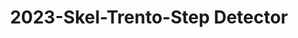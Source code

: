 ---
schema: default
title: 2023-Skel-Trento-Step Detector
organization: Unitn  # Copyright Holders in the config file
notes: Android API that counts (incrementally) the number of steps since the devices
  booted. The step detector sensor collects an event each time a step is taken by
  the user. The value reported by the sensor is always one, the fractional part being
  always zero, and the event timestamp is the time when the user’s foot hit the ground.
resources:
- name: codebook
      # URL must link to the corresponding codebook
  url: >-
    https://datascientiafoundation.github.io/LivePeople-Documentation/codebooks/2023_SKEL_Trento_stepdetector.html
  format: html
license: >-
  ./../../resources/2023LivePeopleLicense.html
dataset_name: Stepdetector
location: Trento (IT)
latitude_map: 46.04
longitude_map: 11.07
start_date: 2023-05-12T02:15
end_date: 2023-06-12T02:15
dataset_type: Sensors
sensor_type: Motion
size: 9.07 MB
dataset_format: parquet
other_format: csv
number_participants: 53
language: Not Applicable
collection_name: skel
project_url: <a href="https://ds.datascientia.eu/community/public/projects/">Datascientia
  community project</a>
5_stars: 3  # Fixed value
publication_date: 2024-11-16 14:15:08  # Current timestamp
identifier: 008.AAAQ.AAA.BI  # Generated based on the defined rules
request_contact: datadistribution.knowdive@unitn.it
maintainer: Andrea Bontempelli  # Maintainer based on authors
maintainer_email: datadistribution.knowdive@unitn.it
category:
- Dataset
domain: Digital University
---